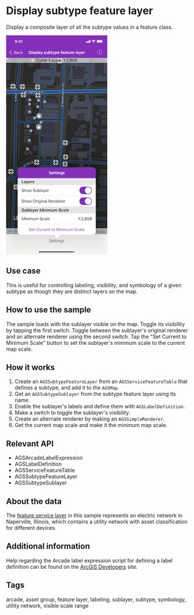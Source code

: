 # Display subtype feature layer

Display a composite layer of all the subtype values in a feature class.

![Display Subtype Feature Layer](display-subtype-feature-layer.png)

## Use case

This is useful for controlling labeling, visibility, and symbology of a given subtype as though they are distinct layers on the map.

## How to use the sample

The sample loads with the sublayer visible on the map. Toggle its visibility by tapping the first switch. Toggle between the sublayer's original renderer and an alternate renderer using the second switch. Tap the
 "Set Current to Minimum Scale" button to set the sublayer's minimum scale to the current map scale.

## How it works

1. Create an `AGSSubtypeFeatureLayer` from an `AGSServiceFeatureTable` that defines a subtype, and add it to the `AGSMap`.
2. Get an `AGSSubtypeSublayer` from the subtype feature layer using its name.
3. Enable the sublayer's labels and define them with `AGSLabelDefinition`.
4. Make a switch to toggle the sublayer's visibility.
5. Create an alternate renderer by making an `AGSSimpleRenderer`.
6. Get the current map scale and make it the minimum map scale.

## Relevant API

* AGSArcadeLabelExpression
* AGSLabelDefinition
* AGSServiceFeatureTable
* AGSSubtypeFeatureLayer
* AGSSubtypeSublayer

## About the data

The [feature service layer](https://sampleserver7.arcgisonline.com/server/rest/services/UtilityNetwork/NapervilleElectric/FeatureServer/0) in this sample represents an electric network in Naperville, Illinois, which contains a utility network with asset classification for different devices.

## Additional information

Help regarding the Arcade label expression script for defining a label definition can be found on the [ArcGIS Developers](https://developers.arcgis.com/arcade/) site.

## Tags

arcade, asset group, feature layer, labeling, sublayer, subtype, symbology, utility network, visible scale range
